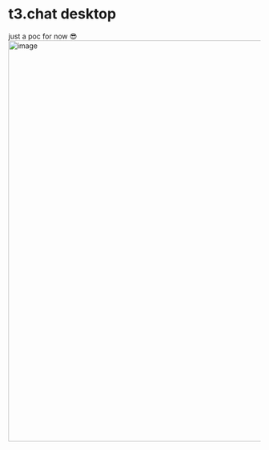 # t3.chat desktop

just a poc for now 😎
<img width="800" alt="image" src="https://github.com/user-attachments/assets/7757f5a0-d18e-4927-ba3d-114a342048d4" />
